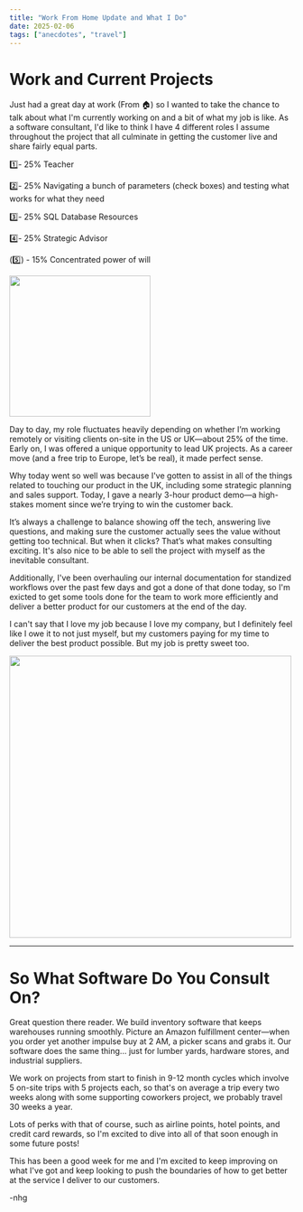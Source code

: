 ```yaml
---
title: "Work From Home Update and What I Do"
date: 2025-02-06
tags: ["anecdotes", "travel"]
---
```


# Work and Current Projects

Just had a great day at work (From 🏠) so I wanted to take the chance to talk about what I'm currently working on and a bit of what my job is like. As a software consultant, I'd like to think I have 4 different roles I assume throughout the project that all culminate in getting the customer live and share fairly equal parts.

1️⃣- 25% Teacher


2️⃣- 25% Navigating a bunch of parameters (check boxes) and testing what works for what they need


3️⃣- 25% SQL Database Resources


4️⃣- 25% Strategic Advisor


(5️⃣) - 15% Concentrated power of will

<img src= "https://github.com/user-attachments/assets/f2da7789-311c-4890-a9fd-28a263a52ffc" height="250">


Day to day, my role fluctuates heavily depending on whether I’m working remotely or visiting clients on-site in the US or UK—about 25% of the time. Early on, I was offered a unique opportunity to lead UK projects. As a career move (and a free trip to Europe, let’s be real), it made perfect sense.

Why today went so well was because I've gotten to assist in all of the things related to touching our product in the UK, including some strategic planning and sales support. Today, I gave a nearly 3-hour product demo—a high-stakes moment since we’re trying to win the customer back. 

It’s always a challenge to balance showing off the tech, answering live questions, and making sure the customer actually sees the value without getting too technical. But when it clicks? That’s what makes consulting exciting. It's also nice to be able to sell the project with myself as the inevitable consultant.

Additionally, I've been overhauling our internal documentation for standized workflows over the past few days and got a done of that done today, so I'm exicted to get some tools done for the team to work more efficiently and deliver a better product for our customers at the end of the day. 

I can't say that I love my job because I love my company, but I definitely feel like I owe it to not just myself, but my customers paying for my time to deliver the best product possible. But my job is pretty sweet too.

<img src="https://github.com/user-attachments/assets/6d79a075-486d-4d47-b0e9-1f45535b5cd1" height="500">

---
# So What Software Do You Consult On?

Great question there reader. We build inventory software that keeps warehouses running smoothly. Picture an Amazon fulfillment center—when you order yet another impulse buy at 2 AM, a picker scans and grabs it. Our software does the same thing... just for lumber yards, hardware stores, and industrial suppliers.

We work on projects from start to finish in 9-12 month cycles which involve 5 on-site trips with 5 projects each, so that's on average a trip every two weeks along with some supporting coworkers project, we probably travel 30 weeks a year.

Lots of perks with that of course, such as airline points, hotel points, and credit card rewards, so I'm excited to dive into all of that soon enough in some future posts! 

This has been a good week for me and I'm excited to keep improving on what I've got and keep looking to push the boundaries of how to get better at the service I deliver to our customers.

-nhg
